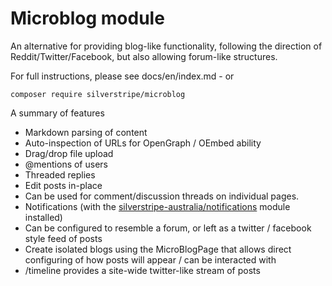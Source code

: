# Microblog module

An alternative for providing blog-like functionality, following the direction
of Reddit/Twitter/Facebook, but also allowing forum-like structures. 

For full instructions, please see docs/en/index.md - or

```
composer require silverstripe/microblog
```


A summary of features

* Markdown parsing of content
* Auto-inspection of URLs for OpenGraph / OEmbed ability
* Drag/drop file upload
* @mentions of users
* Threaded replies
* Edit posts in-place
* Can be used for comment/discussion threads on individual pages. 
* Notifications (with the [silverstripe-australia/notifications](https://packagist.org/packages/silverstripe-australia/notifications) module installed)
* Can be configured to resemble a forum, or left as a twitter / facebook 
  style feed of posts
* Create isolated blogs using the MicroBlogPage that allows direct configuring
  of how posts will appear / can be interacted with
* /timeline provides a site-wide twitter-like stream of posts


